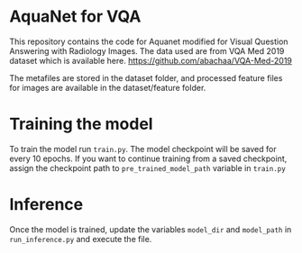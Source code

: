 # AquaNet for VQA
This repository contains the code for Aquanet modified for Visual Question Answering with Radiology Images. The data used are from VQA Med 2019 dataset which is available here. https://github.com/abachaa/VQA-Med-2019

The metafiles are stored in the dataset folder, and processed feature files for images are available in the dataset/feature folder.

# Training the model
To train the model run `train.py`. The model checkpoint will be saved for every 10 epochs. If you want to continue training from a saved checkpoint, assign the checkpoint path to `pre_trained_model_path` variable in `train.py`

# Inference
Once the model is trained, update the variables `model_dir` and `model_path` in `run_inference.py` and execute the file.
